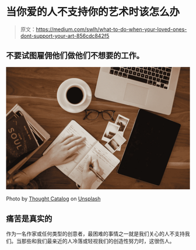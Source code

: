 # 当你爱的人不支持你的艺术时该怎么办

> 原文：<https://medium.com/swlh/what-to-do-when-your-loved-ones-dont-support-your-art-856cdc842f5>

## 不要试图雇佣他们做他们不想要的工作。

![](img/a580e6ab652deccef41f32d6bf15f5e5.png)

Photo by [Thought Catalog](https://unsplash.com/@thoughtcatalog?utm_source=medium&utm_medium=referral) on [Unsplash](https://unsplash.com?utm_source=medium&utm_medium=referral)

## 痛苦是真实的

作为一名作家或任何类型的创意者，最困难的事情之一就是我们关心的人不支持我们。当那些和我们最亲近的人冷落或轻视我们的创造性努力时，这很伤人。